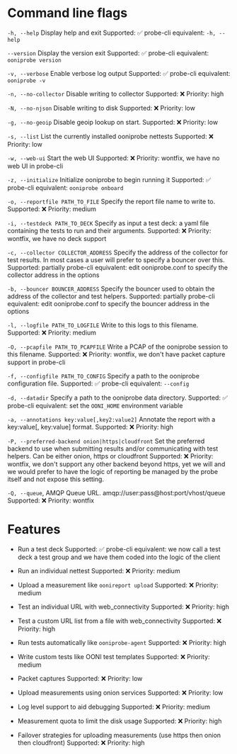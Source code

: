 # Command line flags

`-h, --help` Display help and exit
Supported: ✅
probe-cli equivalent: `-h, --help`

`--version` Display the version exit
Supported: ✅
probe-cli equivalent: `ooniprobe version`

`-v, --verbose` Enable verbose log output
Supported: ✅
probe-cli equivalent: `ooniprobe -v`

`-n, --no-collector` Disable writing to collector
Supported: ❌
Priority: high

`-N, --no-njson` Disable writing to disk
Supported: ❌
Priority: low

`-g, --no-geoip` Disable geoip lookup on start.
Supported: ❌
Priority: low

`-s, --list` List the currently installed ooniprobe nettests
Supported: ❌
Priority: low

`-w, --web-ui` Start the web UI
Supported: ❌
Priority: wontfix, we have no web UI in probe-cli

`-z, --initialize` Initialize ooniprobe to begin running it
Supported: ✅
probe-cli equivalent: `ooniprobe onboard`

`-o, --reportfile PATH_TO_FILE` Specify the report file name to write to.
Supported: ❌
Priority: medium

`-i, --testdeck PATH_TO_DECK` Specify as input a test deck: a yaml file containing the tests to run and their arguments.
Supported: ❌
Priority: wontfix, we have no deck support

`-c, --collector COLLECTOR_ADDRESS` Specify the address of the collector for test results. In most cases a user will prefer to specify a bouncer over this.
Supported: partially
probe-cli equivalent: edit ooniprobe.conf to specify the collector address in the options

`-b, --bouncer BOUNCER_ADDRESS` Specify the bouncer used to obtain the address of the collector and test helpers.
Supported: partially
probe-cli equivalent: edit ooniprobe.conf to specify the bouncer address in the options

`-l, --logfile PATH_TO_LOGFILE` Write to this logs to this filename.
Supported: ❌
Priority: medium

`-O, --pcapfile PATH_TO_PCAPFILE` Write a PCAP of the ooniprobe session to this filename.
Supported: ❌
Priority: wontfix, we don't have packet capture support in probe-cli

`-f, --configfile PATH_TO_CONFIG` Specify a path to the ooniprobe configuration file.
Supported: ✅
probe-cli equivalent: `--config`

`-d, --datadir` Specify a path to the ooniprobe data directory.
Supported: ✅
probe-cli equivalent: set the `OONI_HOME` environment variable

`-a, --annotations key:value[,key2:value2]` Annotate the report with a key:value[, key:value] format.
Supported: ❌
Priority: high

`-P, --preferred-backend onion|https|cloudfront` Set the preferred backend to use when submitting results and/or communicating with test helpers. Can be either onion, https or cloudfront
Supported: ❌
Priority: wontfix, we don't support any other backend beyond https, yet we will
and we would prefer to have the logic of reporting be managed by the probe
itself and not expose this setting.

`-Q, --queue`, AMQP Queue URL. amqp://user:pass@host:port/vhost/queue
Supported: ❌
Priority: wontfix

# Features

* Run a test deck
Supported: ✅
probe-cli equivalent: we now call a test deck a test group and we have them
coded into the logic of the client

* Run an individual nettest
Supported: ❌
Priority: medium

* Upload a measurement like `oonireport upload`
Supported: ❌
Priority: medium

* Test an individual URL with web_connectivity
Supported: ❌
Priority: high

* Test a custom URL list from a file with web_connectivity
Supported: ❌
Priority: high

* Run tests automatically like `ooniprobe-agent`
Supported: ❌
Priority: high

* Write custom tests like OONI test templates
Supported: ❌
Priority: medium

* Packet captures
Supported: ❌
Priority: low

* Upload measurements using onion services
Supported: ❌
Priority: low

* Log level support to aid debugging
Supported: ❌
Priority: medium

* Measurement quota to limit the disk usage
Supported: ❌
Priority: high

* Failover strategies for uploading measurements (use https then onion then cloudfront)
Supported: ❌
Priority: high
